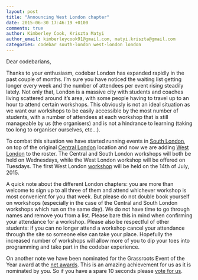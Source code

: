 ```yaml
---
layout: post
title: "Announcing West London chapter"
date: 2015-06-30 17:46:19 +0100
comments: true
author: Kimberley Cook, Kriszta Matyi
author_email: kimberleycook91@gmail.com, matyi.kriszta@gmail.com
categories: codebar south-london west-london london
---
```


Dear codebarians,

Thanks to your enthusiasm, codebar London has expanded rapidly in the past couple of months. I’m sure you have noticed the waiting list getting longer every week and the number of attendees per event rising steadily lately. Not only that, London is a massive city with students and coaches living scattered around it’s area, with some people having to travel up to an hour to attend certain workshops. This obviously is not an ideal situation as we want our workshops to be easily accessible by the most number of students, with a number of attendees at each workshop that is still manageable by us (the organisers) and is not a hindrance to learning (taking too long to organiser ourselves, etc...). 

To combat this situation we have started running events in [South London](http://codebar.io/south-london), on top of the original [Central London](http://codebar.io/london) location and now we are adding [West London](http://codebar.io/west-london) to the roster. The Central and South London workshops will both be held on Wednesdays, while the West London workshop will be offered on Tuesdays. The first West London [workshop](http://codebar.io/workshops/150) will be held on the 14th of July, 2015. 

A quick note about the different London chapters: you are more than welcome to sign up to all three of them and attend whichever workshop is most convenient for you that week. But please do not double book yourself on workshops (especially in the case of the Central and South London workshops which run on the same day). We do not have time to go through names and remove you from a list. Please bare this in mind when confirming your attendance for a workshop. Please also be respectful of other students: if you can no longer attend a workshop cancel your attendance through the site so someone else can take your place. Hopefully the increased number of workshops will allow more of you to dip your toes into programming and take part in the codebar experience.

On another note we have been nominated for the Grassroots Event of the Year award at the [net awards](https://thenetawards.com/). This is an amazing achievement for us as it is nominated by you. So if you have a spare 10 seconds please [vote for us](https://thenetawards.com/vote/grassroots/codebar/).
